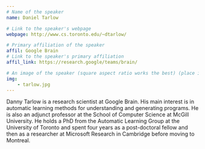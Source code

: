 ```yaml
---
# Name of the speaker
name: Daniel Tarlow

# Link to the speaker's webpage
webpage: http://www.cs.toronto.edu/~dtarlow/

# Primary affiliation of the speaker
affil: Google Brain
# Link to the speaker's primary affiliation
affil_link: https://research.google/teams/brain/

# An image of the speaker (square aspect ratio works the best) (place in the `assets/img/speakers` directory)
img: 
    - tarlow.jpg
---
```


Danny Tarlow is a research scientist at Google Brain. His main interest is in automatic learning methods for understanding and generating programs. He is also an adjunct professor at the School of Computer Science at McGill University. He holds a PhD from the Automatic Learning Group at the University of Toronto and spent four years as a post-doctoral fellow and then as a researcher at Microsoft Research in Cambridge before moving to Montreal.